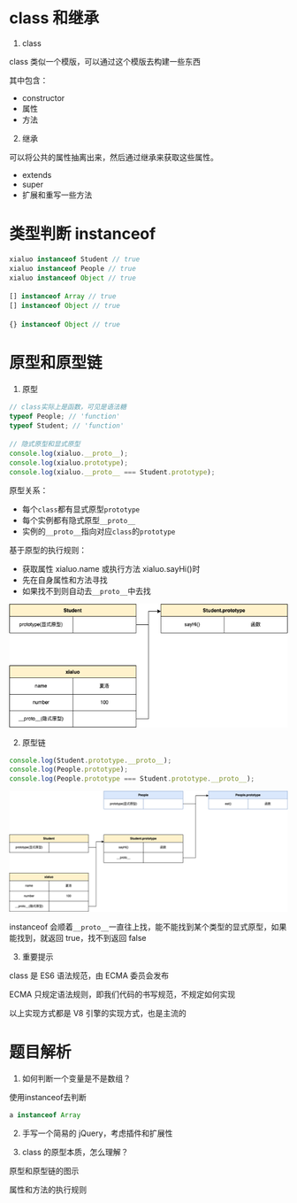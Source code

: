 # class 和继承

1. class

class 类似一个模版，可以通过这个模版去构建一些东西

其中包含：

- constructor
- 属性
- 方法

2. 继承

可以将公共的属性抽离出来，然后通过继承来获取这些属性。

- extends
- super
- 扩展和重写一些方法

# 类型判断 instanceof

```js
xialuo instanceof Student // true
xialuo instanceof People // true
xialuo instanceof Object // true

[] instanceof Array // true
[] instanceof Object // true

{} instanceof Object // true
```

# 原型和原型链

1. 原型

```js
// class实际上是函数，可见是语法糖
typeof People; // 'function'
typeof Student; // 'function'

// 隐式原型和显式原型
console.log(xialuo.__proto__);
console.log(xialuo.prototype);
console.log(xialuo.__proto__ === Student.prototype);
```

原型关系：

- 每个`class`都有显式原型`prototype`
- 每个实例都有隐式原型`__proto__`
- 实例的`__proto__`指向对应`class`的`prototype`

基于原型的执行规则：

- 获取属性 xialuo.name 或执行方法 xialuo.sayHi()时
- 先在自身属性和方法寻找
- 如果找不到则自动去`__proto__`中去找

![原型关系](../../../sources/原型关系.png)

2. 原型链

```js
console.log(Student.prototype.__proto__);
console.log(People.prototype);
console.log(People.prototype === Student.prototype.__proto__);
```

![原型链](../../../sources/原型链.png)

instanceof 会顺着`__proto__`一直往上找，能不能找到某个类型的显式原型，如果能找到，就返回 true，找不到返回 false

3. 重要提示

class 是 ES6 语法规范，由 ECMA 委员会发布

ECMA 只规定语法规则，即我们代码的书写规范，不规定如何实现

以上实现方式都是 V8 引擎的实现方式，也是主流的

# 题目解析

1. 如何判断一个变量是不是数组？

使用instanceof去判断
```js
a instanceof Array
```

2. 手写一个简易的 jQuery，考虑插件和扩展性



3. class 的原型本质，怎么理解？

原型和原型链的图示

属性和方法的执行规则
